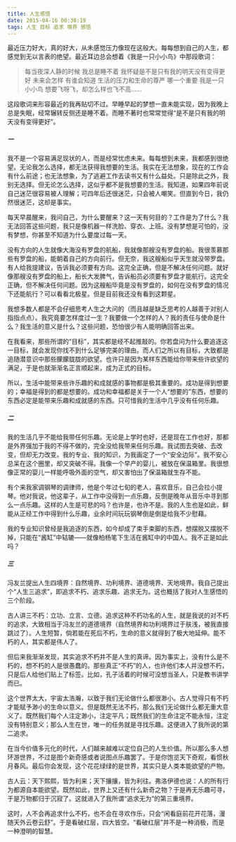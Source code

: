 ```yaml
---
title: 人生感悟
date: 2015-04-16 00:38:19
tags: 人生 目标 追求 境界 感悟
---
```


最近压力好大，真的好大，从未感觉压力像现在这般大。每每想到自己的人生，都感觉到无以言表的绝望。最近耳边总会想着《我是一只小小鸟》中那段歌词：

> 每当夜深人静的时候
> 我总是睡不着
> 我怀疑是不是只有我的明天没有变得更好
> 未来会怎样 有谁会知道
> 生活的压力和生命的尊严
> 哪一个重要
> 我是一只小小鸟
> 想要飞呀飞，却怎么样也飞不高……

这段歌词来形容最近的我再贴切不过。早睡早起的梦想一直未能实现，因为我晚上总是失眠，经常辗转反侧还是睡不着。而睡不著时也常常觉得“是不是只有我的明天没有变得更好”。

##### 一

我不是一个容易满足现状的人，而是经常忧虑未来。每每想到未来，我都感到很绝望。无论我怎么选择，都无法获得我想要的生活。我实在无法想象，现在的工作会有什么前途；也无法想象，为了逃避工作去读书又有什么益处。只是除此之外，我别无选择。但无论怎么选择，这似乎都不是我想要的生活。我知道，如果四年前说自己迷茫很容易被人理解；可四年后还很迷茫，只会被人嘲笑。但直到今日，我仍然很迷茫，这却是事实。

每天早晨醒来，我问自己，为什么要醒来？这一天有何目的？工作是为了什么？我无法回答这些问题，我只是像机器一样洗脸、穿衣、上班。没有梦想是可怕的，没有梦想，你甚至不知道为什么要度过每一天。

没有方向的人生就像大海没有罗盘的航船，我就像那艘没有罗盘的船。我很羡慕那些有罗盘的船，能朝着自己的方向前行。但无奈，我这艘船似乎天生就没带罗盘。有人给我提建议，告诉我必须要有方向。这完全正确，但是不解决任何问题。就好像那艘没有罗盘的船上，船长大发脾气，告诉船员必须要有罗盘才能航行。这完全正确，但不解决任何问题。因为这艘船毕竟是没有罗盘的，如何在没有罗盘的情况下还能航行？可以看看北极星。但是目前我还没有看到这颗星。

我想多数人都是不会仔细思考人生之大问的（而且越是缺乏思考的人越善于对别人指指点点）。我究竟要怎样度过一生？我要做一个怎样的人？我的责任与使命是什么？我生活的意义是什么？这些问题，恐怕很少有人能明确回答出来。

在我看来，那些所谓的“目标”，其实都是经不起推敲的。你若盘问为什么要追逐这一目标，就会发现你找不到什么足够完美的理由。而人们之所以有目标，大致都是追随潜意识中那些朦朦胧胧的欲望。也许只是因为某样东西能给你带来些许欲望的满足，于是也就渐渐名正言顺起来，成为正式的目标。

所以，生活中能带来些许乐趣的和成就感的事物都是极其重要的。成功是得到想要的；幸福是得到的都是想要的。成功和幸福都是关于一个人“想要的”东西，想要的东西必定是能带来乐趣和成就感的东西。只可惜我的生活中几乎没有任何乐趣。

##### 二

我的生活几乎不能给我带任何乐趣。无论是上学时也好，还是现在工作也好，那都是外界强加于我的不得不做的，完全没给我带来任何乐趣。我试图去突破、去改变，但却无力改变。我的专业、我的知识，为我画定了一个“安全边际”。我不安心总呆在这个圈里，却又突破不得。我像一个早产的婴儿，被放在保温箱里。我很想像正常的婴儿一样能呼吸外面的空气，却又害怕出了保温箱就生存不能。

有个来我家调钢琴的调律师，他是个年过七旬的老人，喜欢音乐，自己会拉小提琴。他对我说，他这辈子，从工作中没得到一点乐趣，反倒是晚年从音乐中寻到那么一点乐趣。这样的人生是可悲的吗？也许是，也许不是。我的人生也是如此，鲜能从正经工作中得到什么乐趣，业余时间玩玩钢琴倒是倒是给我不少慰藉。

我的专业知识曾经是我追逐的东西，如今却成了束手束脚的东西，想摆脱又摆脱不掉，只能在“酱缸”中轱辘——就像柏杨笔下生活在酱缸中的中国人。我不正是如此吗？

##### 三

冯友兰提出人生四境界：自然境界、功利境界、道德境界、天地境界。我自己提出个“人生三追求”，即追求不朽、追求乐趣、追求无为。这也概括了我对人生感悟的三个阶段。

古人讲三不朽：立功、立言、立德。追求这种不朽功名的人生，就是我说的对不朽的追求，大致相当于冯友兰的道德境界（自然境界和功利境界过于肤浅，被我直接跳过了）。人生短暂，倘若能在死后不朽，生命的意义就得到了极大地延伸。能不朽的人，其实都是伟人了。

但后来我渐渐发现，其实追求不朽并不是人生的真谛。因为事实上，没有什么是不朽的，想不朽的人是很愚蠢的。那些真正“不朽”的人，也许他们本人并没想不朽，只是后人给他们贴上了标签。比如，孔子活着的时候可没想当圣人，只是教书讲学而已。

这个世界太大，宇宙太浩瀚，以致于我们无论做什么都很渺小。古人觉得只有不朽才能赋予渺小的生命以意义。但是既然无法不朽，那么我们无论做什么都无重大意义了。既然我们每个人注定渺小，注定平凡；既然我们的生命注定不能永恒，注定没有特别意义；那么人生在世，唯一的任务就是寻找乐趣。这便进入了我所说的第二追求。

在当今价值多元化的时代，人们越来越难以定位自己的人生价值。所以那么多人想环游世界，不过是图个新奇感或者说图点乐趣罢了。于是你饱览天下奇观，看惯秋月春风。最后你会发现，这个花花绿绿的是世界，其实只是人类本能欲望的产物。

古人云：天下熙熙，皆为利来；天下攘攘，皆为利往。弗洛伊德也说：人的所有行为都源自本能欲望。既然如此，世界上又还有什么新奇之物？于是再无乐趣可寻，于是万物都归于沉寂了。这就进入了我所谓“追求无为”的第三重境界。

这时，人不会再追求什么不朽，也不会在寻欢作乐，只会“闲看庭前花开花落，漫随天外云卷云舒”。于是看破红层，四大皆空。“看破红层”并不是一种消极，而是一种澄明的智慧。
